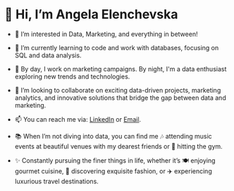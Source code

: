 # 👋 Hi, I’m Angela Elenchevska

- 👀 I’m interested in Data, Marketing, and everything in between!
- 🌱 I’m currently learning to code and work with databases, focusing on SQL and data analysis.
- 💼 By day, I work on marketing campaigns. By night, I'm a data enthusiast exploring new trends and technologies.
- 💞️ I’m looking to collaborate on exciting data-driven projects, marketing analytics, and innovative solutions that bridge the gap between data and marketing. 
- 📫 You can reach me via: [LinkedIn](https://www.linkedin.com/in/elenchevska1211) or [Email](angelaelenchevska@gmail.com).
  
- 📚 When I’m not diving into data, you can find me 🎶 attending music events at beautiful venues with my dearest friends or 💪 hitting the gym.  
- ✨ Constantly pursuing the finer things in life, whether it’s 🍽️ enjoying gourmet cuisine, 👗 discovering exquisite fashion, or ✈️ experiencing luxurious travel destinations.

<!---
AngelaElenchevska/AngelaElenchevska is a ✨ special ✨ repository because its `README.md` (this file) appears on your GitHub profile.
You can click the Preview link to take a look at your changes.
--->
